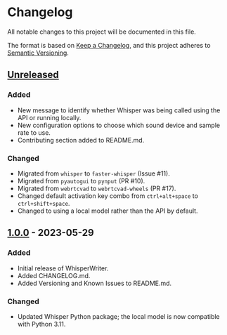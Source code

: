 # Changelog

All notable changes to this project will be documented in this file.

The format is based on [Keep a Changelog](https://keepachangelog.com/en/1.0.0/),
and this project adheres to [Semantic Versioning](https://semver.org/spec/v2.0.0.html).

## [Unreleased]
### Added
- New message to identify whether Whisper was being called using the API or running locally.
- New configuration options to choose which sound device and sample rate to use.
- Contributing section added to README.md.

### Changed
- Migrated from `whisper` to `faster-whisper` (Issue #11).
- Migrated from `pyautogui` to `pynput` (PR #10).
- Migrated from `webrtcvad` to `webrtcvad-wheels` (PR #17).
- Changed default activation key combo from `ctrl+alt+space` to `ctrl+shift+space`.
- Changed to using a local model rather than the API by default.

## [1.0.0] - 2023-05-29
### Added
- Initial release of WhisperWriter.
- Added CHANGELOG.md.
- Added Versioning and Known Issues to README.md.

### Changed
- Updated Whisper Python package; the local model is now compatible with Python 3.11.

[Unreleased]: https://github.com/savbell/whisper-writer/compare/v1.0.0...HEAD
[1.0.0]: https://github.com/savbell/whisper-writer/releases/tag/v1.0.0
